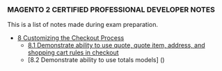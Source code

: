 ### MAGENTO 2 CERTIFIED PROFESSIONAL DEVELOPER NOTES

This is a list of notes made during exam preparation.

* [8 Customizing the Checkout Process](https://github.com/Coderimus/coderimus-notes/tree/master/Magento2/MAGENTO%202%20CERTIFIED%20PROFESSIONAL%20DEVELOPER/8%20Customizing%20the%20Checkout%20Process)
    * [8.1 Demonstrate ability to use quote, quote item, address, and shopping cart rules in checkout](8%20Customizing%20the%20Checkout%20Process/8.1%20Demonstrate%20ability%20to%20use%20quote%2C%20quote%20item%2C%20address%2C%20and%20shopping%20cart%20rules%20in%20checkout.md)
    * [8.2 Demonstrate ability to use totals models] ()
